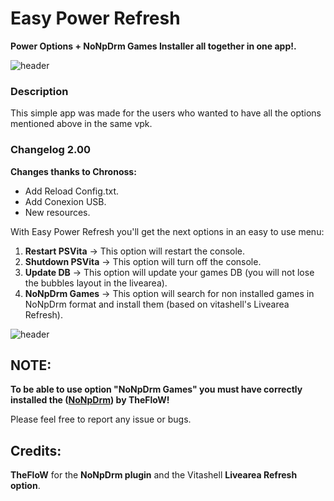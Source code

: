 # Easy Power Refresh
**Power Options + NoNpDrm Games Installer all together in one app!.**

![header](EasyPoweRefresh.jpg)

### Description ###
This simple app was made for the users who wanted to have all the options mentioned above in the same vpk.

### Changelog 2.00 ###
**Changes thanks to Chronoss:**
- Add Reload Config.txt.<br>
- Add Conexion USB.<br>
- New resources.<br>

With Easy Power Refresh you'll get the next options in an easy to use menu:

1. **Restart PSVita**   -> This option will restart the console.
2. **Shutdown PSVita**  -> This option will turn off the console.
3. **Update DB**        -> This option will update your games DB (you will not lose the bubbles layout in the livearea).
4. **NoNpDrm Games**    -> This option will search for non installed games in NoNpDrm format 
                      and install them (based on vitashell's Livearea Refresh).

![header](EasyPoweRefreshII.png)

## NOTE: ##
**To be able to use option "NoNpDrm Games" you must have correctly installed the  ([NoNpDrm](https://github.com/TheOfficialFloW/NoNpDrm/releases/tag/v1.1)) by TheFloW!**

Please feel free to report any issue or bugs.

## Credits: ##
**TheFloW** for the **NoNpDrm plugin** and the Vitashell **Livearea Refresh option**.
